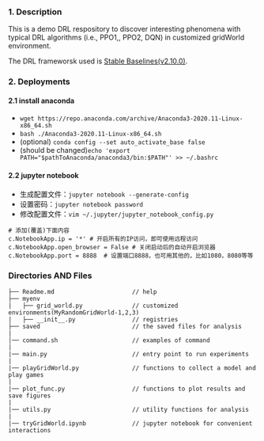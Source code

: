 ### 1. Description
This is a demo DRL respository to discover interesting phenomena with typical DRL algorithms (i.e., PPO1,, PPO2, DQN) in customized gridWorld environment.

The DRL frameworsk used is [Stable Baselines(v2.10.0)](https://stable-baselines.readthedocs.io/en/master/).


### 2. Deployments
#### 2.1 install anaconda
* `wget https://repo.anaconda.com/archive/Anaconda3-2020.11-Linux-x86_64.sh`
* `bash ./Anaconda3-2020.11-Linux-x86_64.sh`
* (optional) `conda config --set auto_activate_base false`
* (should be changed)`echo 'export PATH="$pathToAnaconda/anaconda3/bin:$PATH"' >> ~/.bashrc`

#### 2.2 jupyter notebook
* 生成配置文件：`jupyter notebook --generate-config`
* 设置密码：`jupyter notebook password`
* 修改配置文件：`vim ~/.jupyter/jupyter_notebook_config.py`
```
# 添加(覆盖)下面内容
c.NotebookApp.ip = '*' # 开启所有的IP访问，即可使用远程访问
c.NotebookApp.open_browser = False # 关闭启动后的自动开启浏览器
c.NotebookApp.port = 8888  # 设置端口8888，也可用其他的，比如1080，8080等等
```


### Directories AND Files

```
├── Readme.md                      // help
├── myenv                          
|   ├── grid_world.py              // customized environments(MyRandomGridWorld-1,2,3)
|   ├── __init__.py                // registries
├── saved                          // the saved files for analysis
|
│── command.sh                     // examples of command
|
|── main.py                        // entry point to run experiments
|
|── playGridWorld.py               // functions to collect a model and play games
|
|── plot_func.py                   // functions to plot results and save figures
|
|── utils.py                       // utility functions for analysis
|
|── tryGridWorld.ipynb             // jupyter notebook for convenient interactions  

```